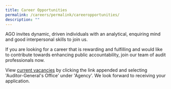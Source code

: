 ```yaml
---
title: Career Opportunities
permalink: /careers/permalink/careeropportunities/
description: ""
---
```


AGO invites dynamic, driven individuals with an analytical, enquiring mind and good interpersonal skills to join us.

If you are looking for a career that is rewarding and fulfilling and would like to contribute towards enhancing public accountability, join our team of audit professionals now.

View [current vacancies](https://www.careers.hrp.gov.sg/sap/bc/ui5_ui5/sap/ZGERCFA004/index.html) by clicking the link appended and selecting 'Auditor-General's Office' under 'Agency'. We look forward to receiving your application.